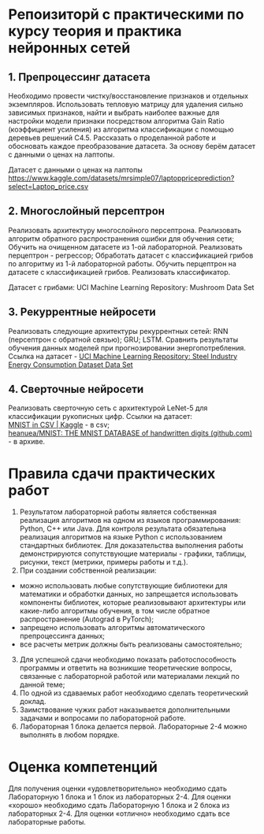 # Репоизиторй с практическими по курсу теория и практика нейронных сетей
## 1. Препроцессинг датасета
Необходимо провести чистку/восстановление признаков и отдельных экземпляров.  Использовать тепловую матрицу для удаления сильно зависимых признаков, найти и выбрать наиболее важные для настройки модели признаки посредством алгоритма Gain Ratio (коэффициент усиления) из алгоритма классификации с помощью деревьев решений C4.5. Рассказать о проделанной работе и обосновать каждое преобразование датасета. За основу берём датасет с данными о ценах на лаптопы.

Датасет с данными о ценах на лаптопы https://www.kaggle.com/datasets/mrsimple07/laptoppriceprediction?select=Laptop_price.csv
## 2. Многослойный персептрон
Реализовать архитектуру многослойного персептрона. Реализовать алгоритм обратного распространения ошибки для обучения сети;
Обучить на очищенном датасете  из 1-ой лабораторной. Реализовать перцептрон - регрессор; 
Обработать датасет с классификацией грибов по алгоритму из 1-й лабораторной работы.
Обучить перцептрон на датасете с классификацией грибов. Реализовать классификатор.

Датасет с грибами: UCI Machine Learning Repository: Mushroom Data Set
## 3. Рекуррентные нейросети
Реализовать следующие архитектуры рекуррентных сетей:
RNN (персептрон с обратной связью);
GRU;
LSTM.
Сравнить результаты обучения данных моделей при прогнозировании энергопотребления.
Ссылка на датасет -  [UCI Machine Learning Repository: Steel Industry Energy Consumption Dataset Data Set](https://archive.ics.uci.edu/ml/datasets/Mushroom)

## 4. Сверточные нейросети
Реализовать сверточную сеть с архитектурой LeNet-5 для классификации рукописных цифр.
Ссылки на датасет: <br/>
[MNIST in CSV | Kaggle](https://www.kaggle.com/datasets/oddrationale/mnist-in-csv/code) - в csv; <br/>
[heanuea/MNIST: THE MNIST DATABASE of handwritten digits (github.com)](https://github.com/heanuea/MNIST?ysclid=lebiecmflx994146356) -  в архиве.

# Правила сдачи практических работ
1. Результатом лабораторной работы является собственная реализация алгоритмов на одном из языков программирования: Python, C++ или Java. Для контроля результата обязательна реализация алгоритмов на языке Python c использованием стандартных библиотек. 
Для доказательства выполнения работы демонстрируются сопутствующие материалы - графики, таблицы, рисунки, текст (метрики, примеры работы и т.д.).
2. При создании собственной реализации: 
- можно использовать любые сопутствующие библиотеки для математики и обработки данных, но запрещается использовать компоненты библиотек, которые реализовывают архитектуры или какие-либо алгоритмы обучения, в том числе обратное распространение (Autograd в PyTorch);
- запрещено использовать алгоритмы автоматического препроцессинга данных;
- все расчеты метрик должны быть реализованы самостоятельно;
3. Для успешной сдачи необходимо показать работоспособность программы и ответить на возникшие теоретические вопросы, связанные с лабораторной работой или материалами лекций по данной теме;
4. По одной из сдаваемых работ необходимо сделать теоретический доклад.
5. Заимствование чужих работ наказывается дополнительными задачами и вопросами по лабораторной работе.
6. Лабораторная 1 блока делается первой. Лабораторные 2-4 можно выполнять в любом порядке.
# Оценка компетенций
Для получения оценки «удовлетворительно» необходимо сдать Лабораторную 1 
блока и 1 блок из лабораторных 2-4. 
Для оценки «хорошо» необходимо сдать Лабораторную 1 блока и 2 блока из лабораторных 2-4.
Для оценки «отлично» необходимо сдать все лабораторные работы.
